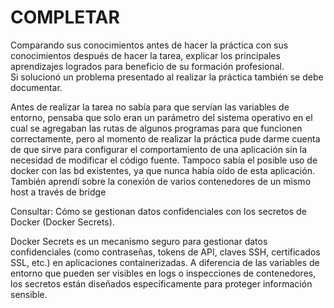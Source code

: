 # COMPLETAR  
Comparando sus conocimientos antes de hacer la práctica con sus conocimientos después de hacer la tarea, explicar los principales aprendizajes logrados para beneficio de su formación profesional.  
Si solucionó un problema presentado al realizar la práctica también se debe documentar.

Antes de realizar la tarea no sabía para que servían las variables de entorno, pensaba que solo eran un parámetro del sistema operativo en el cual se agregaban las rutas de algunos programas para que funcionen correctamente, pero al momento de realizar la práctica pude darme cuenta de que sirve para configurar el comportamiento de una aplicación sin la necesidad de modificar el código fuente. Tampoco sabía el posible uso de docker con las bd existentes, ya que nunca había oído de esta aplicación. También aprendí sobre la conexión de varios contenedores de un mismo host a través de bridge 

Consultar: Cómo se gestionan datos confidenciales con los secretos de Docker (Docker Secrets).

Docker Secrets es un mecanismo seguro para gestionar datos confidenciales (como contraseñas, tokens de API, claves SSH, certificados SSL, etc.) en aplicaciones containerizadas. A diferencia de las variables de entorno que pueden ser visibles en logs o inspecciones de contenedores, los secretos están diseñados específicamente para proteger información sensible.
